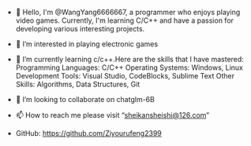 - 👋 Hello, I'm @WangYang6666667, a programmer who enjoys playing video games. Currently, I'm learning C/C++ and have a passion for developing various interesting projects.
- 👀 I’m interested in playing electronic games

- 🌱 I’m currently learning c/c++.Here are the skills that I have mastered:
Programming Languages: C/C++
Operating Systems: Windows, Linux
Development Tools: Visual Studio, CodeBlocks, Sublime Text
Other Skills: Algorithms, Data Structures, Git

- 💞️ I’m looking to collaborate on chatglm-6B
- 📫 How to reach me please visit “sheikansheishi@126.com”
- GitHub: https://github.com/Ziyourufeng2399


<!---
WangYang6666667/WangYang6666667 is a ✨ special ✨ repository because its `README.md` (this file) appears on your GitHub profile.
You can click the Preview link to take a look at your changes.
--->
